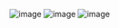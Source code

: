 ![image](https://user-images.githubusercontent.com/67637654/193941653-54e9c181-40fb-48c4-8ecf-de875999aa75.png)
![image](https://user-images.githubusercontent.com/67637654/193941684-b825bbfa-4aef-4bee-89fe-7cae6832ea73.png)
![image](https://user-images.githubusercontent.com/67637654/193941703-f427cd4b-6991-423f-8f1a-4d781ab10f3b.png)

